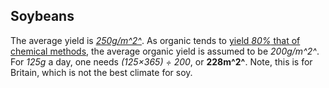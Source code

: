 ## Soybeans
The average yield is [*250g/m^2^*](https://www.fwi.co.uk/arable/harvest/harvest-2016-growers-enjoy-soya-success-crop-yields-impress).
As organic tends to [yield *80%* that of chemical methods](https://www.sciencedirect.com/science/article/pii/S0308521X1100182X),
the average organic yield is assumed to be *200g/m^2^*. For *125g* a day,
one needs *(125×365) ÷ 200*, or **228m^2^**. Note, this is for Britain,
which is not the best climate for soy.
